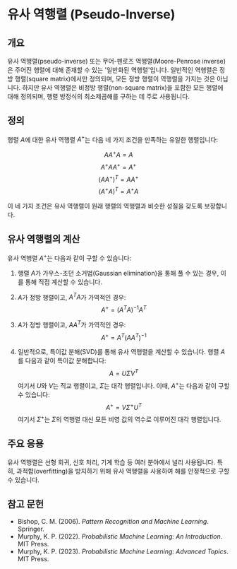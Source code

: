 # 유사 역행렬 (Pseudo-Inverse)

## 개요
유사 역행렬(pseudo-inverse) 또는 무어-펜로즈 역행렬(Moore-Penrose inverse)은 주어진 행렬에 대해 존재할 수 있는 '일반화된 역행렬'입니다. 일반적인 역행렬은 정방 행렬(square matrix)에서만 정의되며, 모든 정방 행렬이 역행렬을 가지는 것은 아닙니다. 하지만 유사 역행렬은 비정방 행렬(non-square matrix)을 포함한 모든 행렬에 대해 정의되며, 행렬 방정식의 최소제곱해를 구하는 데 주로 사용됩니다.

## 정의
행렬 $A$에 대한 유사 역행렬 $A^+$는 다음 네 가지 조건을 만족하는 유일한 행렬입니다:

$$
AA^+A = A
$$
$$
A^+AA^+ = A^+
$$
$$
(AA^+)^T = AA^+
$$
$$
(A^+A)^T = A^+A
$$

이 네 가지 조건은 유사 역행렬이 원래 행렬의 역행렬과 비슷한 성질을 갖도록 보장합니다.

## 유사 역행렬의 계산

유사 역행렬 $A^+$는 다음과 같이 구할 수 있습니다:

1. 행렬 $A$가 가우스-조던 소거법(Gaussian elimination)을 통해 풀 수 있는 경우, 이를 통해 직접 계산할 수 있습니다.
2. $A$가 정방 행렬이고, $A^T A$가 가역적인 경우:
   $$
   A^+ = (A^T A)^{-1} A^T
   $$
3. $A$가 정방 행렬이고, $AA^T$가 가역적인 경우:
   $$
   A^+ = A^T (AA^T)^{-1}
   $$

4. 일반적으로, 특이값 분해(SVD)를 통해 유사 역행렬을 계산할 수 있습니다. 행렬 $A$를 다음과 같이 특이값 분해합니다:
   $$
   A = U \Sigma V^T
   $$
   여기서 $U$와 $V$는 직교 행렬이고, $\Sigma$는 대각 행렬입니다. 이때, $A^+$는 다음과 같이 구할 수 있습니다:
   $$
   A^+ = V \Sigma^+ U^T
   $$
   여기서 $\Sigma^+$는 $\Sigma$의 역행렬 대신 모든 비영 값의 역수로 이루어진 대각 행렬입니다.

## 주요 응용
유사 역행렬은 선형 회귀, 신호 처리, 기계 학습 등 여러 분야에서 널리 사용됩니다. 특히, 과적합(overfitting)을 방지하기 위해 유사 역행렬을 사용하여 해를 안정적으로 구할 수 있습니다.

## 참고 문헌
- Bishop, C. M. (2006). *Pattern Recognition and Machine Learning*. Springer.
- Murphy, K. P. (2022). *Probabilistic Machine Learning: An Introduction*. MIT Press.
- Murphy, K. P. (2023). *Probabilistic Machine Learning: Advanced Topics*. MIT Press.
